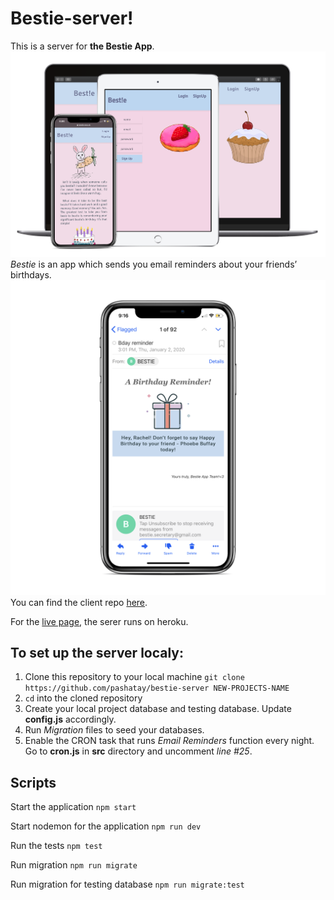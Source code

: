 # Bestie-server!

This is a server for **the Bestie App**.
![app image](src/images/demo-devices.png)
_Bestie_ is an app which sends you email reminders about your friends’ birthdays.
![app image](src/images/demo-reminder.png)
You can find the client repo [here](https://github.com/pashatay/bestie).

For the [live page](https://bestie.now.sh/), the serer runs on heroku.

## To set up the server localy:

1. Clone this repository to your local machine `git clone https://github.com/pashatay/bestie-server NEW-PROJECTS-NAME`
2. `cd` into the cloned repository
3. Create your local project database and testing database. Update **config.js** accordingly.
4. Run _Migration_ files to seed your databases.
5. Enable the CRON task that runs _Email Reminders_ function every night. Go to **cron.js** in **src** directory and uncomment _line #25_.

## Scripts

Start the application `npm start`

Start nodemon for the application `npm run dev`

Run the tests `npm test`

Run migration `npm run migrate`

Run migration for testing database `npm run migrate:test`
